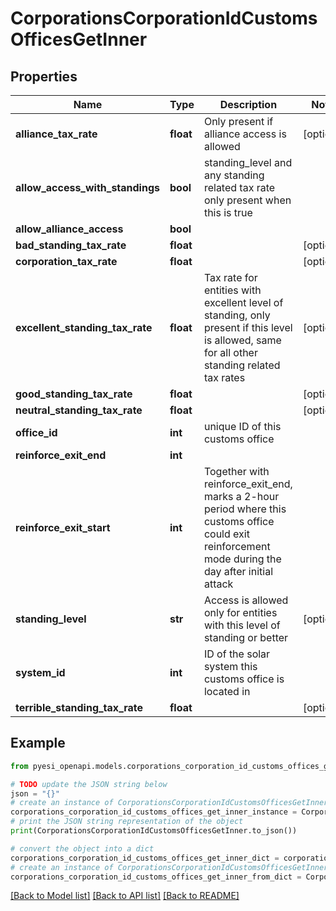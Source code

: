 # CorporationsCorporationIdCustomsOfficesGetInner


## Properties

Name | Type | Description | Notes
------------ | ------------- | ------------- | -------------
**alliance_tax_rate** | **float** | Only present if alliance access is allowed | [optional] 
**allow_access_with_standings** | **bool** | standing_level and any standing related tax rate only present when this is true | 
**allow_alliance_access** | **bool** |  | 
**bad_standing_tax_rate** | **float** |  | [optional] 
**corporation_tax_rate** | **float** |  | [optional] 
**excellent_standing_tax_rate** | **float** | Tax rate for entities with excellent level of standing, only present if this level is allowed, same for all other standing related tax rates | [optional] 
**good_standing_tax_rate** | **float** |  | [optional] 
**neutral_standing_tax_rate** | **float** |  | [optional] 
**office_id** | **int** | unique ID of this customs office | 
**reinforce_exit_end** | **int** |  | 
**reinforce_exit_start** | **int** | Together with reinforce_exit_end, marks a 2-hour period where this customs office could exit reinforcement mode during the day after initial attack | 
**standing_level** | **str** | Access is allowed only for entities with this level of standing or better | [optional] 
**system_id** | **int** | ID of the solar system this customs office is located in | 
**terrible_standing_tax_rate** | **float** |  | [optional] 

## Example

```python
from pyesi_openapi.models.corporations_corporation_id_customs_offices_get_inner import CorporationsCorporationIdCustomsOfficesGetInner

# TODO update the JSON string below
json = "{}"
# create an instance of CorporationsCorporationIdCustomsOfficesGetInner from a JSON string
corporations_corporation_id_customs_offices_get_inner_instance = CorporationsCorporationIdCustomsOfficesGetInner.from_json(json)
# print the JSON string representation of the object
print(CorporationsCorporationIdCustomsOfficesGetInner.to_json())

# convert the object into a dict
corporations_corporation_id_customs_offices_get_inner_dict = corporations_corporation_id_customs_offices_get_inner_instance.to_dict()
# create an instance of CorporationsCorporationIdCustomsOfficesGetInner from a dict
corporations_corporation_id_customs_offices_get_inner_from_dict = CorporationsCorporationIdCustomsOfficesGetInner.from_dict(corporations_corporation_id_customs_offices_get_inner_dict)
```
[[Back to Model list]](../README.md#documentation-for-models) [[Back to API list]](../README.md#documentation-for-api-endpoints) [[Back to README]](../README.md)


